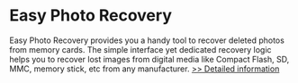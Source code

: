 # Easy Photo Recovery
Easy Photo Recovery provides you a handy tool to recover deleted photos from memory cards. The simple interface yet dedicated recovery logic helps you to recover lost images from digital media like Compact Flash, SD, MMC, memory stick, etc from any manufacturer.
[>> Detailed information](https://secure.shareit.com/shareit/product.html?productid=300042264&affiliateid=200057808)